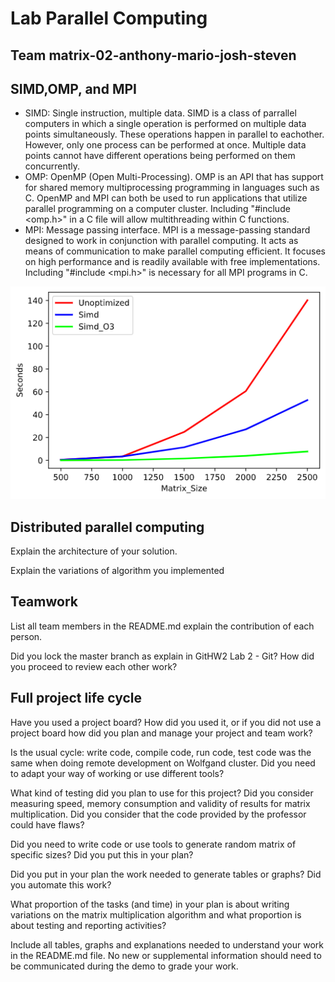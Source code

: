 # Lab Parallel Computing
## Team matrix-02-anthony-mario-josh-steven
## SIMD,OMP, and MPI
- SIMD: Single instruction, multiple data. SIMD is a class of parrallel computers in which a single operation is performed on multiple data points simultaneously. These operations happen in parallel to eachother. However, only one process can be performed at once. Multiple data points cannot have different operations being performed on them concurrently. 
- OMP: OpenMP (Open Multi-Processing). OMP is an API that has support for shared memory multiprocessing programming in languages such as C. OpenMP and MPI can both be used to run applications that utilize parallel programming on a computer cluster. Including "#include <omp.h>" in a C file will allow multithreading within C functions.
- MPI: Message passing interface. MPI is a message-passing standard designed to work in conjunction with parallel computing. It acts as means of communication to make parallel computing efficient. It focuses on high performance and is readily available with free implementations. Including "#include <mpi.h>" is necessary for all MPI programs in C.

![Graph](graph.png)

## Distributed parallel computing
Explain the architecture of your solution.

Explain the variations of algorithm you implemented

## Teamwork
List all team members in the README.md explain the contribution of each person. 

Did you lock the master branch as explain in GitHW2 Lab 2 - Git? How did you proceed to review each other work?



## Full project life cycle
Have you used a project board? How did you used it, or if you did not use a project board how did you plan and manage your project and team work?

Is the usual cycle: write code, compile code,  run code, test code was the same when doing remote development on Wolfgand cluster. Did you need to adapt your way of working or use different tools?

What kind of testing did you plan to use for this project? Did you consider measuring speed, memory consumption and validity of results for matrix multiplication. Did you consider that the code provided by the professor could have flaws?

Did you need to write code or use tools to generate random matrix of specific sizes? Did you put this in your plan? 

Did you put in your plan the work needed to generate tables or graphs? Did you automate this work?  

What proportion of the tasks (and time) in your plan is  about writing variations on the matrix multiplication algorithm and what proportion is about testing and reporting activities?

Include all tables, graphs and explanations needed to understand your work in the README.md file. No new or supplemental information should need to be communicated during the demo to grade your work.  
